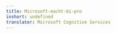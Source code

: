 ```yaml
---
title: Microsoft-macht-bi-pro
inshort: undefined
translator: Microsoft Cognitive Services
---
```




